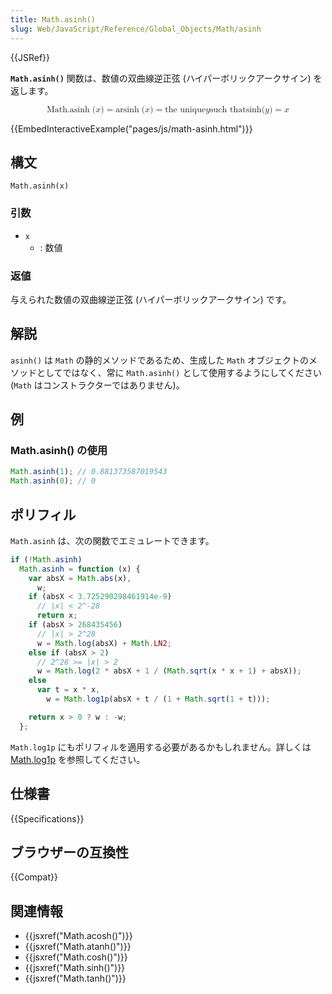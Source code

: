```yaml
---
title: Math.asinh()
slug: Web/JavaScript/Reference/Global_Objects/Math/asinh
---
```


{{JSRef}}

**`Math.asinh()`** 関数は、数値の双曲線逆正弦 (ハイパーボリックアークサイン) を返します。

<math display="block"><semantics><mrow><mstyle mathvariant="monospace"><mrow><mo lspace="0em" rspace="thinmathspace">Math.asinh</mo><mo stretchy="false">(</mo><mi>x</mi><mo stretchy="false">)</mo></mrow></mstyle><mo>=</mo><mo lspace="0em" rspace="thinmathspace">arsinh</mo><mo stretchy="false">(</mo><mi>x</mi><mo stretchy="false">)</mo><mo>=</mo><mtext> the unique </mtext><mspace width="thickmathspace"></mspace><mi>y</mi><mspace width="thickmathspace"></mspace><mtext>such that</mtext><mspace width="thickmathspace"></mspace><mo lspace="0em" rspace="0em">sinh</mo><mo stretchy="false">(</mo><mi>y</mi><mo stretchy="false">)</mo><mo>=</mo><mi>x</mi></mrow><annotation encoding="TeX">\mathtt{\operatorname{Math.asinh}(x)} = \operatorname{arsinh}(x) = \text{ the unique } \; y \; \text{such that} \; \sinh(y) = x</annotation></semantics></math>

{{EmbedInteractiveExample("pages/js/math-asinh.html")}}

## 構文

```
Math.asinh(x)
```

### 引数

- `x`
  - : 数値

### 返値

与えられた数値の双曲線逆正弦 (ハイパーボリックアークサイン) です。

## 解説

`asinh()` は `Math` の静的メソッドであるため、生成した `Math` オブジェクトのメソッドとしてではなく、常に `Math.asinh()` として使用するようにしてください (`Math` はコンストラクターではありません)。

## 例

### Math.asinh() の使用

```js
Math.asinh(1); // 0.881373587019543
Math.asinh(0); // 0
```

## ポリフィル

`Math.asinh` は、次の関数でエミュレートできます。

```js
if (!Math.asinh)
  Math.asinh = function (x) {
    var absX = Math.abs(x),
      w;
    if (absX < 3.725290298461914e-9)
      // |x| < 2^-28
      return x;
    if (absX > 268435456)
      // |x| > 2^28
      w = Math.log(absX) + Math.LN2;
    else if (absX > 2)
      // 2^28 >= |x| > 2
      w = Math.log(2 * absX + 1 / (Math.sqrt(x * x + 1) + absX));
    else
      var t = x * x,
        w = Math.log1p(absX + t / (1 + Math.sqrt(1 + t)));

    return x > 0 ? w : -w;
  };
```

`Math.log1p` にもポリフィルを適用する必要があるかもしれません。詳しくは [Math.log1p](/ja/docs/Web/JavaScript/Reference/Global_Objects/Math/log1p) を参照してください。

## 仕様書

{{Specifications}}

## ブラウザーの互換性

{{Compat}}

## 関連情報

- {{jsxref("Math.acosh()")}}
- {{jsxref("Math.atanh()")}}
- {{jsxref("Math.cosh()")}}
- {{jsxref("Math.sinh()")}}
- {{jsxref("Math.tanh()")}}
